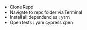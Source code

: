 - Clone Repo
- Navigate to repo folder via Terminal
- Install all dependencies : yarn
- Open tests : yarn cypress open
